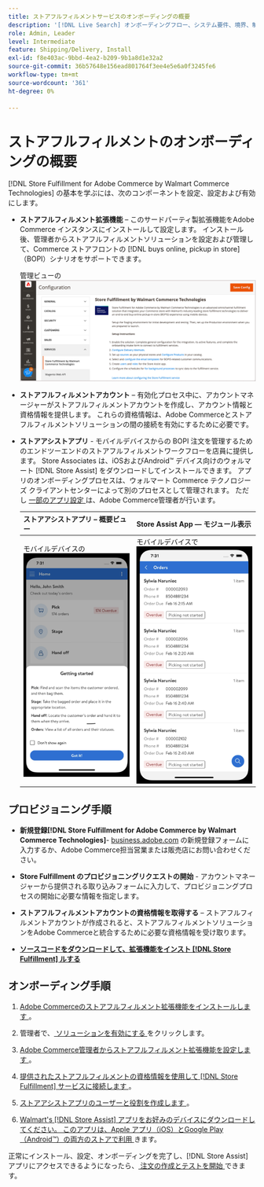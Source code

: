 ```yaml
---
title: ストアフルフィルメントサービスのオンボーディングの概要
description: '[!DNL Live Search] オンボーディングフロー、システム要件、境界、制限」'
role: Admin, Leader
level: Intermediate
feature: Shipping/Delivery, Install
exl-id: f8e403ac-9bbd-4ea2-b209-9b1a8d1e32a2
source-git-commit: 36b57648e156ead801764f3ee4e5e6a0f3245fe6
workflow-type: tm+mt
source-wordcount: '361'
ht-degree: 0%

---
```


# ストアフルフィルメントのオンボーディングの概要

[!DNL Store Fulfillment for Adobe Commerce by Walmart Commerce Technologies] の基本を学ぶには、次のコンポーネントを設定、設定および有効にします。

- **ストアフルフィルメント拡張機能** – このサードパーティ製拡張機能をAdobe Commerce インスタンスにインストールして設定します。 インストール後、管理者からストアフルフィルメントソリューションを設定および管理して、Commerce ストアフロントの [!DNL buys online, pickup in store] （BOPI）シナリオをサポートできます。

  管理ビューの ![[!DNL Store Fulfillment Service] 設定 ](assets/store-fulfillment-admin-home.png)

- **ストアフルフィルメントアカウント** – 有効化プロセス中に、アカウントマネージャーがストアフルフィルメントアカウントを作成し、アカウント情報と資格情報を提供します。 これらの資格情報は、Adobe Commerceとストアフルフィルメントソリューションの間の接続を有効にするために必要です。

- **ストアアシストアプリ** - モバイルデバイスからの BOPI 注文を管理するためのエンドツーエンドのストアフルフィルメントワークフローを店員に提供します。 Store Associates は、iOSおよびAndroid™ デバイス向けのウォルマート [!DNL Store Assist] をダウンロードしてインストールできます。 アプリのオンボーディングプロセスは、ウォルマート Commerce テクノロジーズ クライアントセンターによって別のプロセスとして管理されます。 ただし [ 一部のアプリ設定 ](user-setup.md) は、Adobe Commerce管理者が行います。

  | ストアアシストアプリ – 概要ビュー | Store Assist App — モジュール表示 |
  |-------------------------------------------------------------------------------------------------------------|-----------------------------------------------------------------------------------------------|
  | モバイルデバイスの ![[!DNL Store Assist App Getting Started] ビュー ](assets/store-assist-get-started-small.png) | モバイルデバイスで ![[!DNL Store Assist App Orders view] 動 ](assets/store-assist-orders-small.png) |

## プロビジョニング手順

- **新規登録[!DNL Store Fulfillment for Adobe Commerce by Walmart Commerce Technologies]**- [business.adobe.com](https://business.adobe.com/resources/store-fulfillment.html) の新規登録フォームに入力するか、Adobe Commerce担当営業または販売店にお問い合わせください。

- **Store Fulfillment のプロビジョニングリクエストの開始** - アカウントマネージャーから提供される取り込みフォームに入力して、プロビジョニングプロセスの開始に必要な情報を指定します。

- **ストアフルフィルメントアカウントの資格情報を取得する** – ストアフルフィルメントアカウントが作成されると、ストアフルフィルメントソリューションをAdobe Commerceと統合するために必要な資格情報を受け取ります。

- **[ソースコードをダウンロードして、拡張機能をインスト  [!DNL Store Fulfillment]  ルする](install.md)**

## オンボーディング手順

1. [Adobe Commerceのストアフルフィルメント拡張機能をインストールします ](install.md)。

1. 管理者で、[ ソリューションを有効にする ](enable-general.md) をクリックします。

1. [Adobe Commerce管理者からストアフルフィルメント拡張機能を設定します ](service-config-settings-overview.md)。

1. [ 提供されたストアフルフィルメントの資格情報を使用して  [!DNL Store Fulfillment]  サービスに接続します ](connect-set-up-service.md)。

1. [ ストアアシストアプリのユーザーと役割を作成します ](user-setup.md)。

1. [Walmart&#39;s [!DNL Store Assist]  アプリをお好みのデバイスにダウンロードしてください。 このアプリは、Apple アプリ（iOS）とGoogle Play（Android™）の両方のストアで利用 ](app-setup.md) きます。

正常にインストール、設定、オンボーディングを完了し、[!DNL Store Assist] アプリにアクセスできるようになったら、[ 注文の作成とテストを開始 ](test-and-deploy.md) できます。
